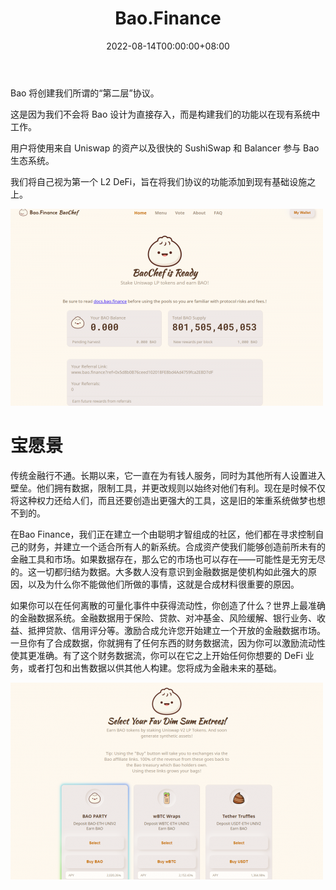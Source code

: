 ﻿---
title: "Bao.Finance"
description: "建立在 Uniswap、SushiSwap 和 Balancer 之上的创新、公平分布的第二层合成资产."
date: 2022-08-14T00:00:00+08:00
lastmod: 2022-08-14T00:00:00+08:00
draft: false
authors: ["crazyxuanshao"]
featuredImage: "bao-finance.png"
tags: ["DeFi","Bao.Finance"]
categories: ["nfts"]
nfts: ["DeFi"]
blockchain: "ETH"
website: "https://dappradar.com/deeplink/5504"
twitter: "https://twitter.com/thebaoman"
discord: "https://discord.com/invite/BW3P62vJXT"
telegram: ""
github: "https://github.com/baofinance"
youtube: ""
twitch: ""
facebook: ""
instagram: ""
reddit: ""
medium: "https://thebaoman.medium.com/"
steam: ""
gitbook: ""
googleplay: ""
appstore: ""
status: "Live"
weight: 
lightgallery: true
toc: true
pinned: false
recommend: false
recommend1: false
---
<p>Bao 将创建我们所谓的“第二层”协议。</p>
<p>这是因为我们不会将 Bao 设计为直接存入，而是构建我们的功能以在现有系统中工作。</p>
<p>用户将使用来自 Uniswap 的资产以及很快的 SushiSwap 和 Balancer 参与 Bao 生态系统。</p>
<p>我们将自己视为第一个 L2 DeFi，旨在将我们协议的功能添加到现有基础设施之上。</p>

![ing](ing.png)

# 宝愿景

传统金融行不通。长期以来，它一直在为有钱人服务，同时为其他所有人设置进入壁垒。他们拥有数据，限制工具，并更改规则以始终对他们有利。现在是时候不仅将这种权力还给人们，而且还要创造出更强大的工具，这是旧的笨重系统做梦也想不到的。

在Bao Finance，我们正在建立一个由聪明才智组成的社区，他们都在寻求控制自己的财务，并建立一个适合所有人的新系统。合成资产使我们能够创造前所未有的金融工具和市场。如果数据存在，那么它的市场也可以存在——可能性是无穷无尽的。这一切都归结为数据。大多数人没有意识到金融数据是使机构如此强大的原因，以及为什么你不能做他们所做的事情，这就是合成材料很重要的原因。

如果你可以在任何离散的可量化事件中获得流动性，你创造了什么？世界上最准确的金融数据系统。金融数据用于保险、贷款、对冲基金、风险缓解、银行业务、收益、抵押贷款、信用评分等。激励合成允许您开始建立一个开放的金融数据市场。一旦你有了合成数据，你就拥有了任何东西的财务数据流，因为你可以激励流动性使其更准确。有了这个财务数据流，你可以在它之上开始任何你想要的 DeFi 业务，或者打包和出售数据以供其他人构建。您将成为金融未来的基础。

![infdngi](infdngi.png)